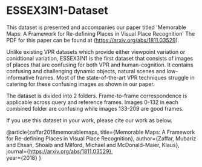 # ESSEX3IN1-Dataset

This dataset is presented and accompanies our paper titled 'Memorable Maps: A Framework for Re-defining Places in Visual Place Recognition' 
The PDF for this paper can be found at (https://arxiv.org/abs/1811.03529).

Unlike existing VPR datasets which provide either viewpoint variation or conidtional variation, ESSEX3IN1 is the first dataset that consists
of images of places that are confusing for both VPR and human-cognition. It contains confusing and challenging dynamic objects, natural
scenes and low-informative frames. Most of the state-of-the-art VPR techniques struggle in catering for these confusing images
as shown in our paper.

The dataset is divided into 2 folders. Frame-to-frame correspondence is applicable across query and reference frames. Images 0-132 in each combined folder are confusing while images 133-209 are good frames.

If you use this dataset in your work, please cite our work as below.

@article{zaffar2018memorablemaps,
  title={Memorable Maps: A Framework for Re-defining Places in Visual Place Recognition},
  author={Zaffar, Mubariz and Ehsan, Shoaib and Milford, Michael and McDonald-Maier, Klaus}, 
  journal={https://arxiv.org/abs/1811.03529},  
  year={2018}
}

